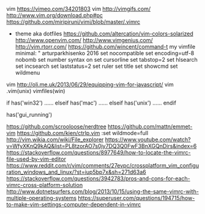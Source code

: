 vim https://vimeo.com/34201803
vim http://vimgifs.com/
http://www.vim.org/download.php#pc
https://github.com/miripiruni/vimi/blob/master/.vimrc
+ theme aka dotfiles
https://github.com/altercation/vim-colors-solarized
http://www.openvim.com/
http://www.vimgenius.com/
http://vim.rtorr.com/
https://github.com/wincent/command-t
my vimfile minimal:
" arturparkhisenko 2016
set nocompatible
set encoding=utf-8 nobomb
set number
syntax on
set cursorline
set tabstop=2
set hlsearch
set incsearch
set laststatus=2
set ruler
set title
set showcmd
set wildmenu

vim http://oli.me.uk/2013/06/29/equipping-vim-for-javascript/
vim .vim(unix) vimfiles(win)

if has('win32')
    ......
elseif has('mac')
    ......
elseif has('unix')
    ......
endif

has('gui_running') 

https://github.com/scrooloose/nerdtree
https://github.com/mattn/emmet-vim
https://github.com/kien/ctrlp.vim
:set wildmode=full
http://vim.wikia.com/wiki/File_explorer
https://www.youtube.com/watch?v=WfyXKnQ9kAQ&list=PL8tzorAO7s0jy7DQ3Q0FwF3BnXGQnDirs&index=6
https://stackoverflow.com/questions/8977649/how-to-locate-the-vimrc-file-used-by-vim-editor
https://www.reddit.com/r/vim/comments/27evpc/crossplatform_vim_configuration_windows_and_linux/?st=iup5bp7x&sh=271d63a6
https://stackoverflow.com/questions/3942783/pros-and-cons-for-each-vimrc-cross-platform-solution
http://www.dotnetsurfers.com/blog/2013/10/15/using-the-same-vimrc-with-multiple-operating-systems
https://superuser.com/questions/194715/how-to-make-vim-settings-computer-dependent-in-vimrc
